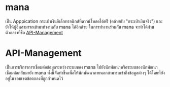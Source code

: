 # mana
   เป็น Apppication กระเป๋าเงินอิเล็กทรอนิกส์ที่ดาวน์โหลดได้ฟรี (คล้ายกับ "กระเป๋าเงินจริง") และยังให้ผู้อื่นสามารถเข้ามาทำงานกับ mana ได้อีกด้วย ในการทำงานร่วมกับ mana จะทำได้ผ่านตัวกลางที่ชื่อ         [API-Management](../Quickstarts/APIs.md)

# API-Management 
เป็นการบริการการเชื่อมต่อข้อมูลระหว่างระบบของ mana 
ไปยังนักพัฒนาหรือระบบของนักพัฒนาเชื่อมต่อกลับมายัง mana 
ทั้งนี้จัดทำขึ้นเพื่อให้นักพัฒนาภายนอกสามารถเข้าถึงข้อมูลต่างๆ
ได้โดยที่ยังอยู่ในขอบเขตข้อตกลงที่ถูกกำหนดไว้